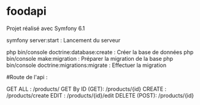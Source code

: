 # foodapi

Projet réalisé avec Symfony 6.1

symfony server:start : Lancement du serveur

php bin/console doctrine:database:create : Créer la base de données
php bin/console make:migration : Préparer la migration de la base
php bin/console doctrine:migrations:migrate : Effectuer la migration


#Route de l'api : 

GET ALL : /products/
GET By ID (GET): /products/{id}
CREATE : /products/create
EDIT : /products/{id}/edit
DELETE (POST):  /products/{id}
